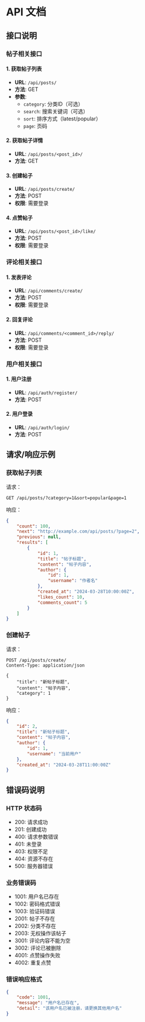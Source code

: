 # API 文档

## 接口说明

### 帖子相关接口

#### 1. 获取帖子列表
- **URL**: `/api/posts/`
- **方法**: GET
- **参数**:
  - `category`: 分类ID（可选）
  - `search`: 搜索关键词（可选）
  - `sort`: 排序方式（latest/popular）
  - `page`: 页码

#### 2. 获取帖子详情
- **URL**: `/api/posts/<post_id>/`
- **方法**: GET

#### 3. 创建帖子
- **URL**: `/api/posts/create/`
- **方法**: POST
- **权限**: 需要登录

#### 4. 点赞帖子
- **URL**: `/api/posts/<post_id>/like/`
- **方法**: POST
- **权限**: 需要登录

### 评论相关接口

#### 1. 发表评论
- **URL**: `/api/comments/create/`
- **方法**: POST
- **权限**: 需要登录

#### 2. 回复评论
- **URL**: `/api/comments/<comment_id>/reply/`
- **方法**: POST
- **权限**: 需要登录

### 用户相关接口

#### 1. 用户注册
- **URL**: `/api/auth/register/`
- **方法**: POST

#### 2. 用户登录
- **URL**: `/api/auth/login/`
- **方法**: POST

## 请求/响应示例

### 获取帖子列表

请求：
```http
GET /api/posts/?category=1&sort=popular&page=1
```

响应：
```json
{
    "count": 100,
    "next": "http://example.com/api/posts/?page=2",
    "previous": null,
    "results": [
        {
            "id": 1,
            "title": "帖子标题",
            "content": "帖子内容",
            "author": {
                "id": 1,
                "username": "作者名"
            },
            "created_at": "2024-03-28T10:00:00Z",
            "likes_count": 10,
            "comments_count": 5
        }
    ]
}
```

### 创建帖子

请求：
```http
POST /api/posts/create/
Content-Type: application/json

{
    "title": "新帖子标题",
    "content": "帖子内容",
    "category": 1
}
```

响应：
```json
{
    "id": 2,
    "title": "新帖子标题",
    "content": "帖子内容",
    "author": {
        "id": 1,
        "username": "当前用户"
    },
    "created_at": "2024-03-28T11:00:00Z"
}
```

## 错误码说明

### HTTP 状态码

- 200: 请求成功
- 201: 创建成功
- 400: 请求参数错误
- 401: 未登录
- 403: 权限不足
- 404: 资源不存在
- 500: 服务器错误

### 业务错误码

- 1001: 用户名已存在
- 1002: 密码格式错误
- 1003: 验证码错误
- 2001: 帖子不存在
- 2002: 分类不存在
- 2003: 无权操作该帖子
- 3001: 评论内容不能为空
- 3002: 评论已被删除
- 4001: 点赞操作失败
- 4002: 重复点赞

### 错误响应格式

```json
{
    "code": 1001,
    "message": "用户名已存在",
    "detail": "该用户名已被注册，请更换其他用户名"
}
```